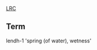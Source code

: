 [LRC](https://lrc.la.utexas.edu/lex/semantic/field/PW_SW)

## Term
lendh-1   'spring (of water), wetness'